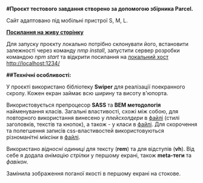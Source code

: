**#Проєкт тестового завдання створено за допомогою збірника Parcel.**

Сайт адаптовано під мобільні пристрої S, M, L.

**[Посилання на живу сторінку](https://nadiakhoptiuk.github.io/megogo-test-task/)**

Для запуску проєкту локально потрібно склонувати його, встановити залежності
через команду _nmp install_, запустити сервер розробки командою _npm start_ та
відкрити посилання на
[локальний хост http://localhost:1234/](http://localhost:1234/)

**##Технічні особливості:**

У проєкті використано бібліотеку **Swiper** для реалізації поекранного скролу.
Кожен екран займає всю ширину та висоту в'юпорта.

Використовується препроцесор **SASS** та **BEM методологія** найменування
класів. Загальні властивості, схожі між собою, для повторного використання
винесено у _плейсхолдери_ в [файлі](/src/sass/utils/_placeholders.scss) (стилі
заголовків, текстів та кнопок), а також - у класи в
[файлі](/src/sass/base/_common.scss). Для скорочення та полегшення записів
css-властивостей використовуються різноманітні _міксіни_ в
[файлі](/src/sass/utils/_mixins.scss).

Використано _відносні одиниці_ для тексту (**rem**) та для відступів (**vh**).
Від себе я додала _анімацію стрілки_ у першому екрані, також **meta-теги** та
_фавікон_.

Замінила зображення поганої якості в першому екрані на стокове.
